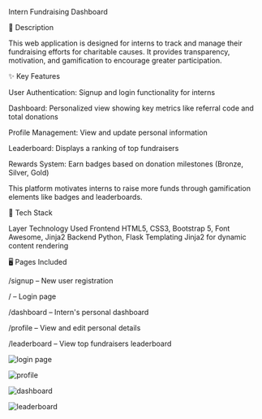 Intern Fundraising Dashboard

📌 Description

This web application is designed for interns to track and manage their fundraising efforts for charitable causes. It provides transparency, motivation, and gamification to encourage greater participation.

✨ Key Features

User Authentication: Signup and login functionality for interns

Dashboard: Personalized view showing key metrics like referral code and total donations

Profile Management: View and update personal information

Leaderboard: Displays a ranking of top fundraisers

Rewards System: Earn badges based on donation milestones (Bronze, Silver, Gold)

This platform motivates interns to raise more funds through gamification elements like badges and leaderboards.

🧱 Tech Stack

Layer	Technology Used
Frontend	HTML5, CSS3, Bootstrap 5, Font Awesome, Jinja2
Backend	Python, Flask
Templating	Jinja2 for dynamic content rendering

🖥️ Pages Included

/signup – New user registration

/ – Login page

/dashboard – Intern's personal dashboard

/profile – View and edit personal details

/leaderboard – View top fundraisers leaderboard

![login page](https://github.com/user-attachments/assets/c6eccab6-6635-4208-9e57-d0cd4648ea16)


![profile](https://github.com/user-attachments/assets/adba1e9c-0c13-4106-92d5-e2c329e28829)  


![dashboard](https://github.com/user-attachments/assets/0dabeea0-9c54-4d36-89a4-50bf7dba284a)  


![leaderboard](https://github.com/user-attachments/assets/98a61a90-de07-4b81-8e8b-c662b106e6f3)





